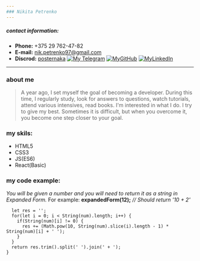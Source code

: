 ```yaml
---
### Nikita Petrenko
---
```

##### contact information: 
- **Phone:** +375 29 762-47-82
- **E-mail:** nik.petrenko97@gmail.com
- **Discrod:** [posternaka](discord.com/posternaka)
[![My Telegram](https://web.telegram.org/k/assets/img/favicon-32x32.png?v=jw3mK7G9Ry)](https://t.me/posternaka)      [![MyGitHub](https://github.githubassets.com/favicons/favicon.png)](https://github.com/posternaka)              [![MyLinkedIn](https://static-exp1.licdn.com/sc/h/8s162nmbcnfkg7a0k8nq9wwqo)](https://www.linkedin.com/in/posternaka)
---
### about me
>A year ago, I set myself the goal of becoming a developer. During this time, I regularly study, look for answers to questions, watch tutorials, attend various intensives, read books.
I'm interested in what I do. I try to give my best. Sometimes it is difficult, but when you overcome it, you become one step closer to your goal.
### my skils:
- HTML5
- CSS3
- JS(ES6)
- React(Basic)
### my code example:
_You will be given a number and you will need to return it as a string in Expanded Form._
For example: **expandedForm(12);** _// Should return '10 + 2'_
```function expandedForm(num) {
  let res = '';
  for(let i = 0; i < String(num).length; i++) {
    if(String(num)[i] != 0) {
      res += (Math.pow(10, String(num).slice(i).length - 1) * String(num)[i] + ' ');
    } 
  }
  return res.trim().split(' ').join(' + ');
}
```